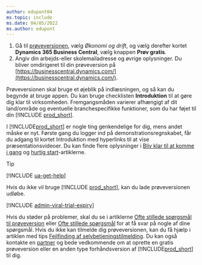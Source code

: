```yaml
---
author: edupont04
ms.topic: include
ms.date: 04/05/2022
ms.author: edupont
---
```

1. Gå til [prøveversionen](https://go.microsoft.com/fwlink/?linkid=847861), vælg *Økonomi og drift*, og vælg derefter kortet **Dynamics 365 Business Central**, vælg knappen **Prøv gratis**.  
2. Angiv din arbejds-eller skolemailadresse og øvrige oplysninger. Du bliver omdirigeret til din prøveversion på [https://businesscentral.dynamics.com/](https://businesscentral.dynamics.com/).  

Prøveversionen skal bruge et øjeblik på indlæsningen, og så kan du begynde at bruge appen. Du kan bruge checklisten **Introduktion** til at gøre dig klar til virksomheden. Fremgangsmåden varierer afhængigt af dit land/område og eventuelle branchespecifikke funktioner, som du har føjet til din [!INCLUDE [prod_short](prod_short.md)].  

I [!INCLUDE[prod_short](prod_short.md)] er nogle ting genkendelige for dig, mens andet måske er nyt. Første gang du logger ind på demonstrationsregnskabet, får du adgang til kortet Introduktion med hyperlinks til at vise præsentationsvideoer. Du kan finde flere oplysninger i [Bliv klar til at komme i gang](../ui-get-ready-business.md) og [hurtig start](../quick-start-business-central.md)-artiklerne.  

> [!TIP]
> [!INCLUDE [ua-get-help](ua-get-help.md)]

Hvis du ikke vil bruge [!INCLUDE [prod_short](prod_short.md)], kan du lade prøveversionen udløbe.  

[!INCLUDE [admin-viral-trial-expiry](admin-viral-trial-expiry.md)]

Hvis du støder på problemer, skal du se i artiklerne [Ofte stillede spørgsmål til prøveversion](../trial-faq.md) eller [Ofte stillede spørgsmål](../across-faq.yml) for at få svar på nogle af dine spørgsmål. Hvis du ikke kan tilmelde dig prøveversionen, kan du få hjælp i artiklen med tips [Fejlfinding af selvbetjeningstilmelding](../ui-troubleshoot-self-signup.md). Du kan også kontakte en [partner](/dynamics365/business-central/across-faq#how-do-i-find-a-reselling-partner) og bede vedkommende om at oprette en gratis prøveversion eller en anden type forhåndsversion af [!INCLUDE[prod_short](prod_short.md)] til dig.  
